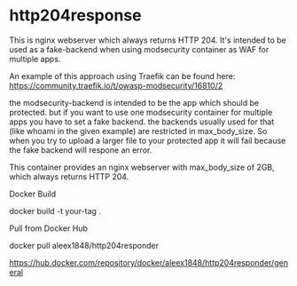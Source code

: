 # http204response
This is nginx webserver which always returns HTTP 204.
It's intended to be used as a fake-backend when using modsecurity container as WAF for multiple apps.

An example of this approach using Traefik can be found here:
https://community.traefik.io/t/owasp-modsecurity/16810/2

the modsecurity-backend is intended to be the app which should be protected.
but if you want to use one modsecurity container for multiple apps you have to set a fake backend.
the backends usually used for that (like whoami in the given example) are restricted in max_body_size.
So when you try to upload a larger file to your protected app it will fail because the fake backend will 
respone an error.

This container provides an nginx webserver with max_body_size of 2GB, which always returns HTTP 204.

Docker Build

docker build -t your-tag .

Pull from Docker Hub

docker pull aleex1848/http204responder  
  
https://hub.docker.com/repository/docker/aleex1848/http204responder/general


